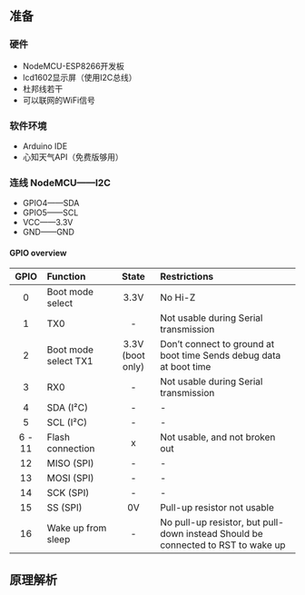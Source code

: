 ## 准备

### 硬件

- NodeMCU-ESP8266开发板
- lcd1602显示屏（使用I2C总线）
- 杜邦线若干
- 可以联网的WiFi信号

### 软件环境

- Arduino IDE
- 心知天气API（免费版够用）

### 连线  NodeMCU——I2C

- GPIO4——SDA
- GPIO5——SCL
- VCC——3.3V
- GND——GND

####  GPIO overview

|  GPIO  | Function             |      State       | Restrictions                                                 |
| :----: | :------------------- | :--------------: | :----------------------------------------------------------- |
|   0    | Boot mode select     |       3.3V       | No Hi-Z                                                      |
|   1    | TX0                  |        -         | Not usable during Serial transmission                        |
|   2    | Boot mode select TX1 | 3.3V (boot only) | Don’t connect to ground at boot time Sends debug data at boot time |
|   3    | RX0                  |        -         | Not usable during Serial transmission                        |
|   4    | SDA (I²C)            |        -         | -                                                            |
|   5    | SCL (I²C)            |        -         | -                                                            |
| 6 - 11 | Flash connection     |        x         | Not usable, and not broken out                               |
|   12   | MISO (SPI)           |        -         | -                                                            |
|   13   | MOSI (SPI)           |        -         | -                                                            |
|   14   | SCK (SPI)            |        -         | -                                                            |
|   15   | SS (SPI)             |        0V        | Pull-up resistor not usable                                  |
|   16   | Wake up from sleep   |        -         | No pull-up resistor, but pull-down instead Should be connected to RST to wake up |

## 原理解析

